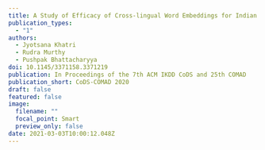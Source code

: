 ```yaml
---
title: A Study of Efficacy of Cross-lingual Word Embeddings for Indian Languages
publication_types:
  - "1"
authors:
  - Jyotsana Khatri
  - Rudra Murthy
  - Pushpak Bhattacharyya
doi: 10.1145/3371158.3371219
publication: In Proceedings of the 7th ACM IKDD CoDS and 25th COMAD
publication_short: CoDS-COMAD 2020
draft: false
featured: false
image:
  filename: ""
  focal_point: Smart
  preview_only: false
date: 2021-03-03T10:00:12.048Z
---
```

